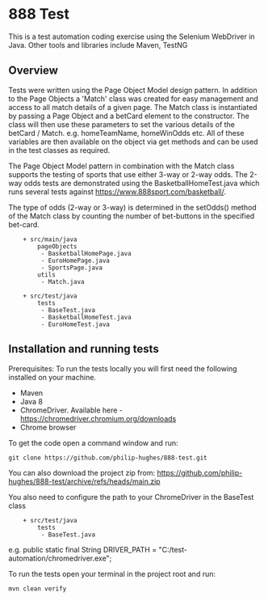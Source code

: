 # 888 Test

This is a test automation coding exercise using the Selenium WebDriver in Java. Other tools and libraries include
Maven, TestNG

## Overview
Tests were written using the Page Object Model design pattern. In addition to the Page Objects a 'Match' class was created for easy management
and access to all match details of a given page.  The Match class is instantiated by passing a Page Object and a betCard element to the constructor.  The class will
then use these parameters to set the various details of the betCard / Match. e.g. homeTeamName, homeWinOdds etc.  All of these variables are then available on the object
via get methods and can be used in the test classes as required.

The Page Object Model pattern in combination with the Match class supports the testing of sports that use either 3-way or 2-way odds.  The 2-way odds tests
are demonstrated using the BasketballHomeTest.java which runs several tests against https://www.888sport.com/basketball/.

The type of odds (2-way or 3-way) is determined in the setOdds() method of the Match class by counting the number of bet-buttons in the specified bet-card.



```	
	+ src/main/java
		pageObjects
		 - BasketballHomePage.java
		 - EuroHomePage.java
		 - SportsPage.java
		utils
		 - Match.java
	
	+ src/test/java
		tests
		 - BaseTest.java
		 - BasketballHomeTest.java
		 - EuroHomeTest.java

```


## Installation and running tests
Prerequisites:
To run the tests locally you will first need the following installed on your machine.
- Maven
- Java 8
- ChromeDriver.  Available here - https://chromedriver.chromium.org/downloads
- Chrome browser

To get the code open a command window and run:

    git clone https://github.com/philip-hughes/888-test.git

You can also download the project zip from: 
    https://github.com/philip-hughes/888-test/archive/refs/heads/main.zip

You also need to configure the path to your ChromeDriver in the BaseTest class


```	
	+ src/test/java
		tests
		 - BaseTest.java	
```

e.g. public static final String DRIVER_PATH = "C:/test-automation/chromedriver.exe";

To run the tests open your terminal in the project root and run:

    mvn clean verify



